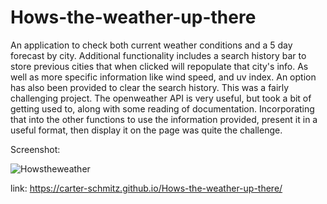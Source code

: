 # Hows-the-weather-up-there

An application to check both current weather conditions and a 5 day forecast by city. Additional functionality includes a search history bar to store previous cities that when clicked will repopulate that city's info. As well as more specific information like wind speed, and uv index. An option has also been provided to clear the search history. This was a fairly challenging project. The openweather API is very useful, but took a bit of getting used to, along with some reading of documentation. Incorporating that into the other functions to use the information provided, present it in a useful format, then display it on the page was quite the challenge. 

Screenshot:

![Howstheweather](https://user-images.githubusercontent.com/113850230/202354140-330fb46f-7dfa-49c2-ad74-3166bb565c6b.PNG)

link: https://carter-schmitz.github.io/Hows-the-weather-up-there/
